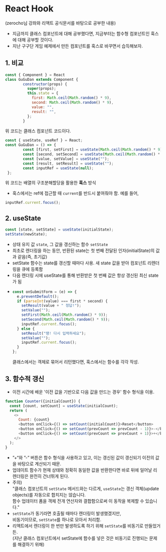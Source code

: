 # React Hook
(zerocho님 강좌와 리액트 공식문서를 바탕으로 공부한 내용)  
- 지금까지 클래스 컴포넌트에 대해 공부했다면, 지금부터는 함수형 컴포넌트인 훅스에 대해 공부할 것이다.  
- 지난 구구단 게임 예제에서 만든 컴포넌트를 훅스로 바꾸면서 습득해보자.
## 1. 비교
```javascript
const { Component } = React
class GuGuDan extends Component {
        constructor(props) {
          super(props);
          this.state = {
            first: Math.ceil(Math.random() * 9),
            second: Math.ceil(Math.random() * 9),
            value: "",
            result: "",
          };
        }
```
위 코드는 클래스 컴포넌트 코드이다.
```javascript
const { useState, useRef } = React;
const GuGuDan = () => {
        const [first, setFirst] = useState(Math.ceil(Math.random() * 9));
        const [second, setSecond] = useState(Math.ceil(Math.random() * 9));
        const [value, setValue] = useState("");
        const [result, setResult] = useState("");
        const inputRef = useState(null);
 };
```
위 코드는 배열의 구조분해할당을 활용한 **훅스** 방식  
  - 훅스에서는 ref에 접근할 때 `current`를 반드시 붙여줘야 함. 예를 들어,
  ```javascript
  inputRef.current.focus();
  ```

## 2. useState
```javascript
const [state, setState] = useState(initialState);
setState(newState);
```
- 상태 유지 값 `state`, 그 값을 갱신하는 함수 `setState`  
- 최초로 렌더링을 하는 동안, 반환된 state는 첫 번째 전달된 인자(initialState)의 값과 같음(즉, 초기값)
- setState 함수는 state를 갱신할 때마다 사용. 새 state 값을 받아 컴포넌트 리렌더링을 큐에 등록함
- 다음 렌더링 시에 useState를 통해 반환받은 첫 번째 값은 항상 갱신된 최신 state가 됨
- ```javascript
  const onSubmitForm = (e) => {
    e.preventDefault();
    if (parseInt(value) === first * second) {
      setResult(value + " 정답!");
      setValue("");
      setFirst(Math.ceil(Math.random() * 9));
      setSecond(Math.ceil(Math.random() * 9));
      inputRef.current.focus();
    } else {
      setResult("땡! 다시 입력하세요");
      setValue("");
      inputRef.current.focus();
    }
  };
  ```  
  클래스에서는 객체로 묶어서 리턴했다면, 훅스에서는 함수를 각각 작성.

## 3. 함수적 갱신
- 이전 시간에 배운 '이전 값을 기반으로 다음 값을 만드는 경우' 함수 형식을 이용.
```javascript
function Counter({initialCount}) {
  const [count, setCount] = useState(initialCount);
  return (
    <>
      Count: {count}
      <button onClick={() => setCount(initialCount)}>Reset</button>
      <button onClick={() => setCount(prevCount => prevCount - 1)}>-</button>
      <button onClick={() => setCount(prevCount => prevCount + 1)}>+</button>
    </>
  );
}
```
- ”+“와 ”-” 버튼은 함수 형식을 사용하고 있고, 이는 갱신된 값이 갱신되기 이전의 값을 바탕으로 계산되기 때문. 
- 업데이트 함수가 현재 상태와 정확히 동일한 값을 반환한다면 바로 뒤에 일어날 리렌더링은 완전히 건너뛰게 된다.
- 주의)  
  "클래스 컴포넌트의 `setState` 메서드와는 다르게, `useState`는 갱신 객체(update objects)를 자동으로 합치지는 않습니다.   
  함수 업데이터 폼을 객체 전개 연산자와 결합함으로써 이 동작을 복제할 수 있습니다."
- `setState`가 동기라면 호출될 때마다 렌더링이 발생했겠지만,  
  비동기이므로, `setState`를 하나로 모아서 처리함.  
- 리액트에서 렌더링이 한 번만 발생하도록 하기 위해 `setState`를 비동기로 만들었거든.  
  (지난 클래스 컴포넌트에서 setState에 함수를 넣은 것은 비동기로 진행되는 문제를 해결하기 위해)
